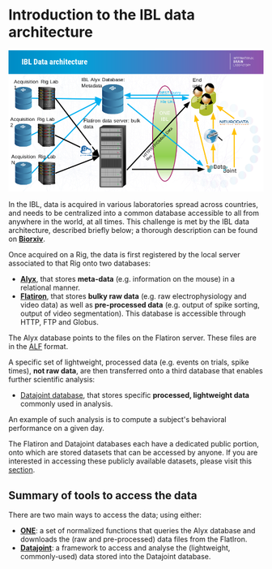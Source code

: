 # Introduction to the IBL data architecture
![Alyx data structure](./_static/IBL_data.png)

In the IBL, data is acquired in various laboratories spread across countries, and needs to be centralized into a common database accessible to all from anywhere in the world, at all times.
This challenge is met by the IBL data architecture, described briefly below; a thorough description can be found on [**Biorxiv**](https://www.biorxiv.org/content/10.1101/827873v3).

Once acquired on a Rig, the data is first registered by the local server associated to that Rig onto two databases:
- [**Alyx**](https://github.com/cortex-lab/alyx), that stores **meta-data** (e.g. information on the mouse) in a relational manner.
- [**Flatiron**](https://www.simonsfoundation.org/flatiron/), that stores **bulky raw data** (e.g. raw electrophysiology and video data) as well as **pre-processed data** (e.g. output of spike sorting, output of video segmentation). This database is accessible through HTTP, FTP and Globus.

The Alyx database points to the files on the Flatiron server.
These files are in the [ALF](../04_alf.html) format.

A specific set of lightweight, processed data (e.g. events on trials, spike times), **not raw data**, are then transferred onto a third database that enables further scientific analysis:
- [Datajoint database](https://datajoint.io), that stores specific **processed, lightweight data** commonly used in analysis.

An example of such analysis is to compute a subject's behavioral performance on a given day.

The Flatiron and Datajoint databases each have a dedicated public portion, onto which are stored datasets that can be accessed by anyone.
If you are interested in accessing these publicly available datasets, please visit this [section](../../08_public.html).

## Summary of tools to access the data
There are two main ways to access the data; using either:
-   [**ONE**](../03_one.html): a set of normalized functions that queries the Alyx database and downloads the (raw and pre-processed) data files from the FlatIron.
-   [**Datajoint**](../05_datajoint.html): a framework to access and analyse the (lightweight, commonly-used) data stored into the Datajoint database.
